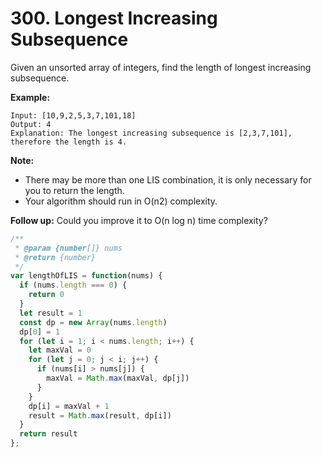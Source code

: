 # 300. Longest Increasing Subsequence

Given an unsorted array of integers, find the length of longest increasing subsequence.

**Example:**
```
Input: [10,9,2,5,3,7,101,18]
Output: 4 
Explanation: The longest increasing subsequence is [2,3,7,101], therefore the length is 4. 
```
**Note:**

- There may be more than one LIS combination, it is only necessary for you to return the length.
- Your algorithm should run in O(n2) complexity.

**Follow up:** Could you improve it to O(n log n) time complexity?


```javascript
/**
 * @param {number[]} nums
 * @return {number}
 */
var lengthOfLIS = function(nums) {
  if (nums.length === 0) {
    return 0
  }
  let result = 1
  const dp = new Array(nums.length)
  dp[0] = 1
  for (let i = 1; i < nums.length; i++) {
    let maxVal = 0
    for (let j = 0; j < i; j++) {
      if (nums[i] > nums[j]) {
        maxVal = Math.max(maxVal, dp[j])
      }
    }
    dp[i] = maxVal + 1
    result = Math.max(result, dp[i])
  }
  return result
};
```
